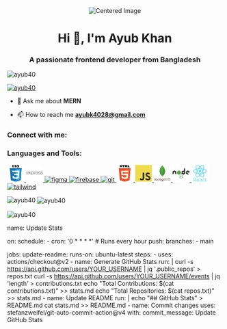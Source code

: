 <div align="center">
    <img src="https://t4.ftcdn.net/jpg/03/13/40/45/360_F_313404541_e9YZ3pht6oEEkMXuhxTboqXA2B2ShNnC.jpg" alt="Centered Image">
</div>
<h1 align="center">Hi 👋, I'm Ayub Khan</h1>
<h3 align="center">A passionate frontend developer from Bangladesh</h3>

<p align="left"> <img src="https://komarev.com/ghpvc/?username=ayub40&label=Profile%20views&color=0e75b6&style=flat" alt="ayub40" /> </p>

<p align="left"> <a href="https://github.com/ryo-ma/github-profile-trophy"><img src="https://github-profile-trophy.vercel.app/?username=ayub40" alt="ayub40" /></a> </p>

- 💬 Ask me about **MERN**

- 📫 How to reach me **ayubk4028@gmail.com**

<h3 align="left">Connect with me:</h3>
<p align="left">
</p>

<h3 align="left">Languages and Tools:</h3>
<p align="left"> <a href="https://www.w3schools.com/css/" target="_blank" rel="noreferrer"> <img src="https://raw.githubusercontent.com/devicons/devicon/master/icons/css3/css3-original-wordmark.svg" alt="css3" width="40" height="40"/> </a> <a href="https://expressjs.com" target="_blank" rel="noreferrer"> <img src="https://raw.githubusercontent.com/devicons/devicon/master/icons/express/express-original-wordmark.svg" alt="express" width="40" height="40"/> </a> <a href="https://www.figma.com/" target="_blank" rel="noreferrer"> <img src="https://www.vectorlogo.zone/logos/figma/figma-icon.svg" alt="figma" width="40" height="40"/> </a> <a href="https://firebase.google.com/" target="_blank" rel="noreferrer"> <img src="https://www.vectorlogo.zone/logos/firebase/firebase-icon.svg" alt="firebase" width="40" height="40"/> </a> <a href="https://git-scm.com/" target="_blank" rel="noreferrer"> <img src="https://www.vectorlogo.zone/logos/git-scm/git-scm-icon.svg" alt="git" width="40" height="40"/> </a> <a href="https://www.w3.org/html/" target="_blank" rel="noreferrer"> <img src="https://raw.githubusercontent.com/devicons/devicon/master/icons/html5/html5-original-wordmark.svg" alt="html5" width="40" height="40"/> </a> <a href="https://developer.mozilla.org/en-US/docs/Web/JavaScript" target="_blank" rel="noreferrer"> <img src="https://raw.githubusercontent.com/devicons/devicon/master/icons/javascript/javascript-original.svg" alt="javascript" width="40" height="40"/> </a> <a href="https://www.mongodb.com/" target="_blank" rel="noreferrer"> <img src="https://raw.githubusercontent.com/devicons/devicon/master/icons/mongodb/mongodb-original-wordmark.svg" alt="mongodb" width="40" height="40"/> </a> <a href="https://nodejs.org" target="_blank" rel="noreferrer"> <img src="https://raw.githubusercontent.com/devicons/devicon/master/icons/nodejs/nodejs-original-wordmark.svg" alt="nodejs" width="40" height="40"/> </a> <a href="https://reactjs.org/" target="_blank" rel="noreferrer"> <img src="https://raw.githubusercontent.com/devicons/devicon/master/icons/react/react-original-wordmark.svg" alt="react" width="40" height="40"/> </a> <a href="https://tailwindcss.com/" target="_blank" rel="noreferrer"> <img src="https://www.vectorlogo.zone/logos/tailwindcss/tailwindcss-icon.svg" alt="tailwind" width="40" height="40"/> </a> </p>

<p><img align="left" src="https://github-readme-stats.vercel.app/api/top-langs?username=ayub40&show_icons=true&locale=en&layout=compact" alt="ayub40" /></p>

<p>&nbsp;<img align="center" src="https://github-readme-stats.vercel.app/api?username=ayub40&show_icons=true&locale=en" alt="ayub40" /></p>

<p><img align="center" src="https://github-readme-streak-stats.herokuapp.com/?user=ayub40&" alt="ayub40" /></p>



name: Update Stats

on:
  schedule:
    - cron: '0 * * * *' # Runs every hour
  push:
    branches:
      - main

jobs:
  update-readme:
    runs-on: ubuntu-latest
    steps:
      - uses: actions/checkout@v2
      - name: Generate GitHub Stats
        run: |
          curl -s https://api.github.com/users/YOUR_USERNAME | jq '.public_repos' > repos.txt
          curl -s https://api.github.com/users/YOUR_USERNAME/events | jq 'length' > contributions.txt
          echo "Total Contributions: $(cat contributions.txt)" >> stats.md
          echo "Total Repositories: $(cat repos.txt)" >> stats.md
      - name: Update README
        run: |
          echo "## GitHub Stats" > README.md
          cat stats.md >> README.md
      - name: Commit changes
        uses: stefanzweifel/git-auto-commit-action@v4
        with:
          commit_message: Update GitHub Stats


